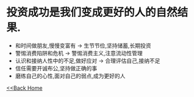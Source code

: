 # 投资成功是我们变成更好的人的自然结果.
+ 和时间做朋友,慢慢变富有 -> 生节节俭,坚持储蓄,长期投资
+ 警惕消费陷阱和危机 -> 警惕消费主义,注意流动性管理
+ 认识和接纳人性中的不足,做好应对 -> 合理评估自己,接纳不足
+ 信任需要开诚布公,坚持做正确的事 
+ 磨练自己的心性,面对自己的弱点,成为更好的人

[<<Back Home](/readme)